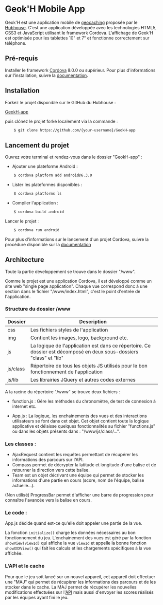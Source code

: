 # Geok'H Mobile App
Geok'H est une application mobile de [geocaching](http://fr.wikipedia.org/wiki/Géocaching) proposée par le [Hubhouse](http://www.univ-lille1.fr/etudes/hubhouse).
C'est une application développée avec les technologies HTML5, CSS3 et JavaScript utilisant le framework Cordova.
L'affichage de Geok'H est optimisée pour les tablettes 10" et 7" et fonctionne correctement sur téléphone.

## Pré-requis
Installer le framework [Cordova](http://www.cordova.apache.org) 8.0.0 ou supérieur.
Pour plus d'informations sur l'installation, suivre la [documentation](http://cordova.apache.org/docs/en/latest/guide/cli/index.html).

## Installation
Forkez le projet disponible sur le GitHub du Hubhouse :

[GeokH-app](https://github.com/HubHouse-Lille/GeokH-app)

puis clônez le projet forké localement via la commande :

```bash
    $ git clone https://github.com/{your-username}/GeokH-app
```

## Lancement du projet
Ouvrez votre terminal et rendez-vous dans le dossier "GeokH-app" :

- Ajouter une plateforme Android : 

```bash
    $ cordova platform add android@6.3.0
```

- Lister les plateformes disponibles :

```bash
    $ cordova platforms ls
```

- Compiler l'application :

```bash
    $ cordova build android
```

Lancer le projet : 
```bash
    $ cordova run android
```

Pour plus d'informations sur le lancement d'un projet Cordova, suivre la procédure disponible sur la [documentation](http://cordova.apache.org/docs/en/latest/guide/cli/index.html)

## Architecture
Toute la partie développement se trouve dans le dossier "/www".

Comme le projet est une application Cordova, il est développé comme un site web "single page application".
Chaque vue correspond donc à une section dans le fichier "/www/index.html", c'est le point d'entrée de l'application.

### Structure du dossier /www
| Dossier | Description |
|---------|-------------|
| css | Les fichiers styles de l'application |
| img | Contient les images, logo, background etc. |
| js  | La logique de l'application est dans ce répertoire. Ce dossier est décomposé en deux sous-dossiers "class" et "lib" |
| js/class | Répertoire de tous les objets JS utilisés pour le bon fonctionnement de l'application |
| js/lib | Les librairies JQuery et autres codes externes |

A la racine du répertoire "/www" se trouve deux fichiers :

- function.js :
Gére les méthodes du chronomètre, de test de connexion à internet etc.

- App.js :
La logique, les enchainements des vues et des interactions utilisateurs se font dans cet objet.
Cet objet contient toute la logique applicative et délaisse quelques fonctionnalités au fichier "functions.js" ou dans les objets présents dans : "/www/js/class/...".

### Les classes :
- AjaxRequest contient les requêtes permettant de récupérer les informations des parcours sur l'API.
- Compass permet de décrypter la latitude et longitude d'une balise et de retourner la direction vers cette balise.
- Team est un objet décrivant une équipe qui permet de stocker les informations d'une partie en cours (score, nom de l'équipe, balise actuelle...).

(Non utilisé) ProgressBar permet d'afficher une barre de progression pour connaître l'avancée vers la balise en cours.

### Le code :
App.js décide quand est-ce qu'elle doit appeler une partie de la vue.

La fonction `initialize()` charge les données nécessaires au bon fonctionnement du jeu.
L'enchainement des vues est géré par la fonction `showView(viewId)` qui affiche la vue `viewId` et appelle la bonne fonction `showXXXView()` qui fait les calculs et les chargements spécifiques à la vue affichée.  

### L'API et le cache
Pour que le jeu soit lancé sur un nouvel appareil, cet appareil doit effectuer une "MAJ" qui permet de récupèrer les informations des parcours et de les stocker dans le cache.
La MAJ permet de récupèrer les nouvelles modifications effectuées sur l'[API](https://geokh.herokuapp.com/) mais aussi d'envoyer les scores réalisés par les équipes ayant fini le jeu.
